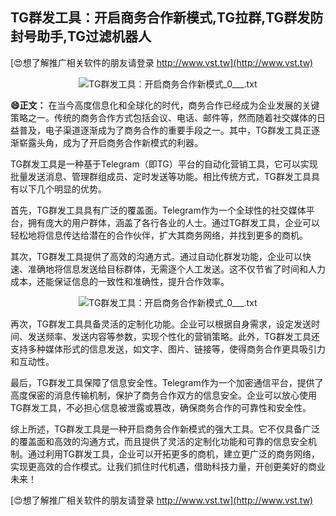 ## **TG群发工具：开启商务合作新模式,TG拉群,TG群发防封号助手,TG过滤机器人**

[😍想了解推广相关软件的朋友请登录 http://www.vst.tw](http://www.vst.tw)

 <center><img src="https://vst.tw/MP4/tuiguang/png/2.png" alt="TG群发工具：开启商务合作新模式_0___.txt"></center>

**😄正文：**
在当今高度信息化和全球化的时代，商务合作已经成为企业发展的关键策略之一。传统的商务合作方式包括会议、电话、邮件等，然而随着社交媒体的日益普及，电子渠道逐渐成为了商务合作的重要手段之一。其中，TG群发工具正逐渐崭露头角，成为了开启商务合作新模式的利器。

TG群发工具是一种基于Telegram（即TG）平台的自动化营销工具，它可以实现批量发送消息、管理群组成员、定时发送等功能。相比传统方式，TG群发工具具有以下几个明显的优势。

首先，TG群发工具具有广泛的覆盖面。Telegram作为一个全球性的社交媒体平台，拥有庞大的用户群体，涵盖了各行各业的人士。通过TG群发工具，企业可以轻松地将信息传达给潜在的合作伙伴，扩大其商务网络，并找到更多的商机。

其次，TG群发工具提供了高效的沟通方式。通过自动化群发功能，企业可以快速、准确地将信息发送给目标群体，无需逐个人工发送。这不仅节省了时间和人力成本，还能保证信息的一致性和准确性，提升合作效率。

 <center><img src="https://vst.tw/MP4/tuiguang/png/6.png" alt="TG群发工具：开启商务合作新模式_0___.txt"></center>

再次，TG群发工具具备灵活的定制化功能。企业可以根据自身需求，设定发送时间、发送频率、发送内容等参数，实现个性化的营销策略。此外，TG群发工具还支持多种媒体形式的信息发送，如文字、图片、链接等，使得商务合作更具吸引力和互动性。

最后，TG群发工具保障了信息安全性。Telegram作为一个加密通信平台，提供了高度保密的消息传输机制，保护了商务合作双方的信息安全。企业可以放心使用TG群发工具，不必担心信息被泄露或篡改，确保商务合作的可靠性和安全性。

综上所述，TG群发工具是一种开启商务合作新模式的强大工具。它不仅具备广泛的覆盖面和高效的沟通方式，而且提供了灵活的定制化功能和可靠的信息安全机制。通过利用TG群发工具，企业可以开拓更多的商机，建立更广泛的商务网络，实现更高效的合作模式。让我们抓住时代机遇，借助科技力量，开创更美好的商业未来！

[😍想了解推广相关软件的朋友请登录 http://www.vst.tw](http://www.vst.tw)



